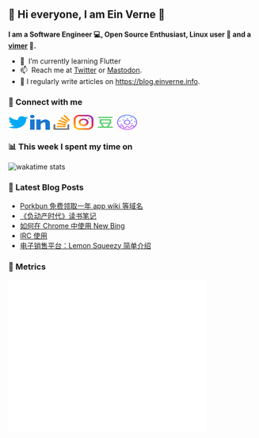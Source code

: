 ## 👋 Hi everyone, I am Ein Verne 👋

**I am a Software Engineer 💻, Open Source Enthusiast, Linux user :penguin: and a [vimer](https://github.com/einverne/dotfiles) :man:.**

- 🌱 &nbsp;I’m currently learning Flutter
- 📫 &nbsp;Reach me at [Twitter](https://twitter.com/einverne) or <a rel="me" href="https://m.einverne.info/@einverne">Mastodon</a>.
- 📝 I regularly write articles on <https://blog.einverne.info>.


### 🔗 Connect with me
<a href="https://twitter.com/einverne" target="_blank"><img align="center" src="images/twitter.svg" alt="twitter einverne" height="30" width="40" /></a>
<a href="https://linkedin.com/in/einverne" target="_blank"><img align="center" src="images/linked-in-alt.svg" alt="linkedin einverne" height="30" width="40" /></a>
<a href="https://stackoverflow.com/users/1820217/einverne" target="_blank"><img align="center" src="images/stack-overflow.svg" alt="stackoverflow einverne" height="30" width="40" /></a>
<a href="https://instagram.com/einverne" target="_blank"><img align="center" src="images/instagram.svg" alt="instagram einverne" height="30" width="40" /></a>
<a href="https://www.douban.com/people/einverne" target="_blank"><img align="center" src="images/douban.svg" alt="douban einverne" height="30" width="40" /></a>
<a href="https://homer.einverne.info" target="_blank"><img align="center" src="images/homer.svg" alt="einverne online services" height="30" width="40" /></a>

### 📊 This week I spent my time on

![wakatime stats](https://github-readme-stats.vercel.app/api/wakatime?username=einverne&api_domain=wakapi.einverne.info&hide_title=true&hide_border=true&langs_count=5&bg_color=00000000&text_color=777&layout=compact)

### 📕 Latest Blog Posts
<!-- BLOG-POST-LIST:START -->
- [Porkbun 免费领取一年 app wiki 等域名](https://einverne.github.io/post/2023/03/porkbun-free-wiki-app-domain.html)
- [《负动产时代》读书笔记](https://einverne.github.io/post/2023/03/negative-assets.html)
- [如何在 Chrome 中使用 New Bing](https://einverne.github.io/post/2023/03/use-new-bing-in-chrome.html)
- [IRC 使用](https://einverne.github.io/post/2023/03/irc-usage.html)
- [电子销售平台：Lemon Squeezy 简单介绍](https://einverne.github.io/post/2023/03/lemon-squeezy.html)
<!-- BLOG-POST-LIST:END -->

### 👻 Metrics
<img align="left" src="/metrics.base.svg" alt="Metrics" width="400">
